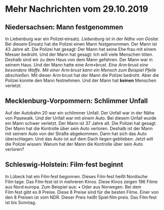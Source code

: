 # Mehr Nachrichten vom 29.10.2019


## Niedersachsen: Mann festgenommen
In Liebenburg war ein Polizei·einsatz.  *Liebenburg ist in der Nähe von Goslar.*  Bei diesem Einsatz hat die Polizei einen Mann festgenommen. Der Mann ist 43 Jahre alt. Die Polizei hat gesagt: Der Mann hat seine Ehe·frau mit einem Messer bedroht. Und der Mann hat gesagt: Ich will viele Menschen töten. Deshalb sind wir zu dem Haus von dem Mann gefahren. Der Mann war in seinem Haus. Und der Mann hatte eine Arm•brust.  *Eine Arm·brust eine besondere Waffe.*   *Mit einer Arm·brust kann ein Mensch zum Beispiel Pfeile abschießen.*  Mit dieser Arm·brust hat der Mann die Polizei bedroht. Aber die Polizei konnte den Mann festnehmen. Und der Mann hat **keinen** Menschen verletzt. 

## Mecklenburg-Vorpommern: Schlimmer Unfall
Auf der Autobahn 20 war ein schlimmer Unfall. Der Unfall war in der Nähe von Pasewalk. Und der Unfall war mit einem Auto. Bei diesem Unfall wurde ein Mann schwer verletzt. Der Mann ist 37 Jahre alt. Die Polizei hat gesagt: Der Mann hat die Kontrolle über sein Auto verloren. Deshalb ist der Mann mit seinem Auto von der Straße abgekommen. Dann hat sich das Auto überschlagen. Und das Auto ist auf dem Dach liegen·geblieben. Jetzt will die Polizei wissen: Warum hat der Mann die Kontrolle über sein Auto verloren? 

## Schleswig-Holstein: Film·fest beginnt
In Lübeck hat ein Film·fest begonnen. Dieses Film·fest heißt Nordische Film·tage. Das Film·fest ist in mehreren Kinos. Diese Kinos zeigen 196 Filme aus Nord·europa. Zum Beispiel aus: • Oder aus Norwegen. Bei dem Film·fest gibt es 8 Preise. Diese 8 Preise sind für die besten Filme. Einer von den 8 Preisen ist vom NDR. Dieser Preis heißt Spiel·film·preis. Das Film·fest ist bis Sonntag. 
